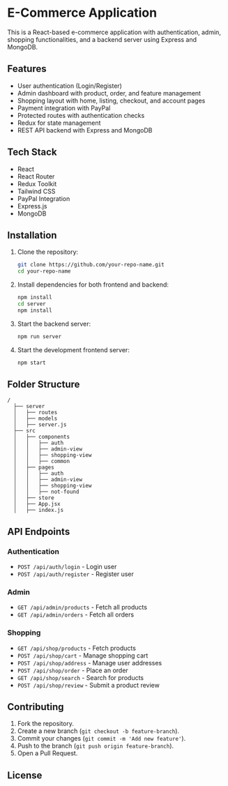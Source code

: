 # E-Commerce Application

This is a React-based e-commerce application with authentication, admin, shopping functionalities, and a backend server using Express and MongoDB.

## Features
- User authentication (Login/Register)
- Admin dashboard with product, order, and feature management
- Shopping layout with home, listing, checkout, and account pages
- Payment integration with PayPal
- Protected routes with authentication checks
- Redux for state management
- REST API backend with Express and MongoDB

## Tech Stack
- React
- React Router
- Redux Toolkit
- Tailwind CSS
- PayPal Integration
- Express.js
- MongoDB

## Installation
1. Clone the repository:
   ```sh
   git clone https://github.com/your-repo-name.git
   cd your-repo-name
   ```
2. Install dependencies for both frontend and backend:
   ```sh
   npm install
   cd server
   npm install
   ```
3. Start the backend server:
   ```sh
   npm run server
   ```
4. Start the development frontend server:
   ```sh
   npm start
   ```

## Folder Structure
```
/
  ├── server
  │   ├── routes
  │   ├── models
  │   ├── server.js
  ├── src
  │   ├── components
  │   │   ├── auth
  │   │   ├── admin-view
  │   │   ├── shopping-view
  │   │   ├── common
  │   ├── pages
  │   │   ├── auth
  │   │   ├── admin-view
  │   │   ├── shopping-view
  │   │   ├── not-found
  │   ├── store
  │   ├── App.jsx
  │   ├── index.js
```

## API Endpoints
### Authentication
- `POST /api/auth/login` - Login user
- `POST /api/auth/register` - Register user

### Admin
- `GET /api/admin/products` - Fetch all products
- `GET /api/admin/orders` - Fetch all orders

### Shopping
- `GET /api/shop/products` - Fetch products
- `POST /api/shop/cart` - Manage shopping cart
- `POST /api/shop/address` - Manage user addresses
- `POST /api/shop/order` - Place an order
- `GET /api/shop/search` - Search for products
- `POST /api/shop/review` - Submit a product review

## Contributing
1. Fork the repository.
2. Create a new branch (`git checkout -b feature-branch`).
3. Commit your changes (`git commit -m 'Add new feature'`).
4. Push to the branch (`git push origin feature-branch`).
5. Open a Pull Request.

## License

